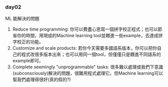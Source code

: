 ### day02

ML 能解決的問題

1. Reduce time programming: 你可以費盡心思寫一個拼字校正程式；也可以節省你的時間，用現成的Machine learning tool並餵進一些example，去達成拼字校正的功能。
2. Customize and scale products: 若你今天需要多國語系版本，你可以把你自己的程式改很多版本出來；也可以用同一個tool，但僅僅只是餵進不同語系的example即可。
3. Complete seemingly "unprogrammable" tasks: 很多難以處理或我們下意識(subconsciously)解決的問題，很難用程式處理它。但Machine learning可以幫我們處理得很好(真的假的?)
